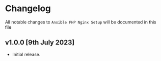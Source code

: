 # Changelog

All notable changes to `Ansible PHP Nginx Setup` will be documented in this file

## v1.0.0 [9th July 2023]

- Initial release.